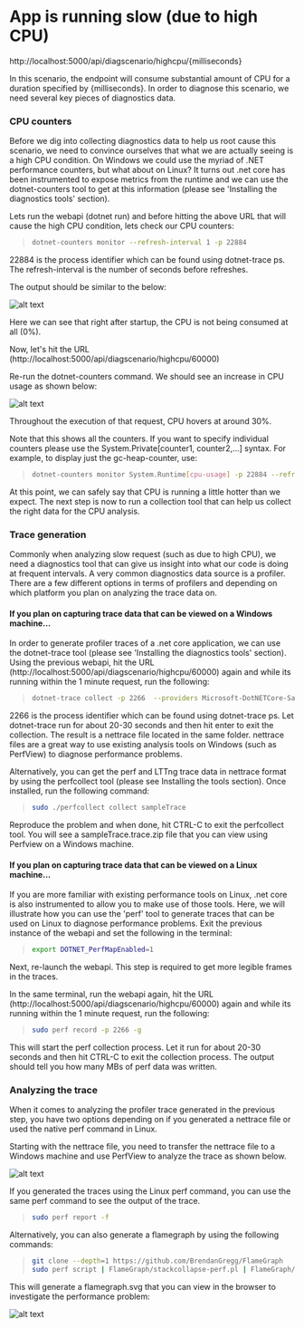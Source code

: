 # App is running slow (due to high CPU)

http://localhost:5000/api/diagscenario/highcpu/{milliseconds}

In this scenario, the endpoint will consume substantial amount of CPU for a duration specified by {milliseconds}. In order to diagnose this scenario, we need several key pieces of diagnostics data.

### CPU counters
Before we dig into collecting diagnostics data to help us root cause this scenario, we need to convince ourselves that what we are actually seeing is a high CPU condition. On Windows we could use the myriad of .NET performance counters, but what about on Linux? It turns out .net core has been instrumented to expose metrics from the runtime and we can use the dotnet-counters tool to get at this information (please see 'Installing the diagnostics tools' section). 

Lets run the webapi (dotnet run) and before hitting the above URL that will cause the high CPU condition, lets check our CPU counters:

> ```bash
> dotnet-counters monitor --refresh-interval 1 -p 22884
> ```

22884 is the process identifier which can be found using dotnet-trace ps. The refresh-interval is the number of seconds before refreshes.

The output should be similar to the below:

![alt text](https://user-images.githubusercontent.com/15442480/57110746-75730800-6cee-11e9-81a8-1c253aef37ce.jpg)

Here we can see that right after startup, the CPU is not being consumed at all (0%). 

Now, let's hit the URL (http://localhost:5000/api/diagscenario/highcpu/60000)

Re-run the dotnet-counters command. We should see an increase in CPU usage as shown below:

![alt text](https://user-images.githubusercontent.com/15442480/57110736-6be9a000-6cee-11e9-86b6-6e128318a267.jpg)

Throughout the execution of that request, CPU hovers at around 30%.  

Note that this shows all the counters. If you want to specify individual counters please use the System.Private[counter1, counter2,...] syntax. For example, to display just the gc-heap-counter, use:

> ```bash
> dotnet-counters monitor System.Runtime[cpu-usage] -p 22884 --refresh-interval 1
> ```

At this point, we can safely say that CPU is running a little hotter than we expect. The next step is now to run a collection tool that can help us collect the right data for the CPU analysis.  


### Trace generation
Commonly when analyzing slow request (such as due to high CPU), we need a diagnostics tool that can give us insight into what our code is doing at frequent intervals. A very common diagnostics data source is a profiler. There are a few different options in terms of profilers and depending on which platform you plan on analyzing the trace data on. 


#### If you plan on capturing trace data that can be viewed on a Windows machine...
In order to generate profiler traces of a .net core application, we can use the dotnet-trace tool (please see 'Installing the diagnostics tools' section). Using the previous webapi, hit the URL (http://localhost:5000/api/diagscenario/highcpu/60000) again and while its running within the 1 minute request, run the following:

> ```bash
> dotnet-trace collect -p 2266  --providers Microsoft-DotNETCore-SampleProfiler
> ```

2266 is the process identifier which can be found using dotnet-trace ps. Let dotnet-trace run for about 20-30 seconds and then hit enter to exit the collection. The result is a nettrace file located in the same folder. nettrace files are a great way to use existing analysis tools on Windows (such as PerfView) to diagnose performance problems.

Alternatively, you can get the perf and LTTng trace data in nettrace format by using the perfcollect tool (please see Installing the tools section). Once installed, run the following command:

> ```bash
> sudo ./perfcollect collect sampleTrace
> ```

Reproduce the problem and when done, hit CTRL-C to exit the perfcollect tool. You will see a sampleTrace.trace.zip file that you can view using Perfview on a Windows machine. 


#### If you plan on capturing trace data that can be viewed on a Linux machine...
If you  are more familiar with existing performance tools on Linux, .net core is also instrumented to allow you to make use of those tools. Here, we will illustrate how you can use the 'perf' tool to generate traces that can be used on Linux to diagnose performance problems. Exit the previous instance of the webapi and set the following in the terminal:

> ```bash
> export DOTNET_PerfMapEnabled=1
> ```

Next, re-launch the webapi. This step is required to get more legible frames in the traces. 

In the same terminal, run the webapi again, hit the URL (http://localhost:5000/api/diagscenario/highcpu/60000) again and while its running within the 1 minute request, run the following:

> ```bash
> sudo perf record -p 2266 -g
> ```

This will start the perf collection process. Let it run for about 20-30 seconds and then hit CTRL-C to exit the collection process. The output should tell you how many MBs of perf data was written.  

### Analyzing the trace
When it comes to analyzing the profiler trace generated in the previous step, you have two options depending on if you generated a nettrace file or used the native perf command in Linux. 

Starting with the nettrace file, you need to transfer the nettrace file to a Windows machine and use PerfView to analyze the trace as shown below.

![alt text](https://user-images.githubusercontent.com/15442480/57110777-976c8a80-6cee-11e9-9cf7-407a01a08b1d.jpg)

If you generated the traces using the Linux perf command, you can use the same perf command to see the output of the trace.

> ```bash
> sudo perf report -f
> ```

Alternatively, you can also generate a flamegraph by using the following commands:

> ```bash
> git clone --depth=1 https://github.com/BrendanGregg/FlameGraph
> sudo perf script | FlameGraph/stackcollapse-perf.pl | FlameGraph/flamegraph.pl > flamegraph.svg
> ```

This will generate a flamegraph.svg that you can view in the browser to investigate the performance problem:

![alt text](https://user-images.githubusercontent.com/15442480/57110767-87ed4180-6cee-11e9-98d9-9f1c908acfd5.jpg)





